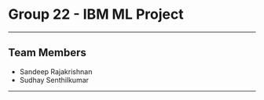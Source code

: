 # Group 22 - IBM ML Project

---

## Team Members

-   Sandeep Rajakrishnan
-   Sudhay Senthilkumar

---


